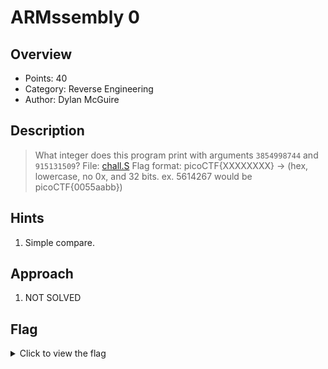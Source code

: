 # ARMssembly 0

## Overview

* Points: 40
* Category: Reverse Engineering
* Author: Dylan McGuire

## Description
> What integer does this program print with arguments `3854998744` and `915131509`? File: [chall.S](https://mercury.picoctf.net/static/b3b17204c7ce77f184a397c4fae4a35b/chall.S) Flag format: picoCTF{XXXXXXXX} -> (hex, lowercase, no 0x, and 32 bits. ex. 5614267 would be picoCTF{0055aabb})

## Hints

1. Simple compare.

## Approach

1. NOT SOLVED

## Flag

<details>
<summary>Click to view the flag</summary>

__picoCTF{1|\\/|_4_p34|\\|ut_502b984b}__
</details>